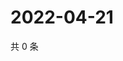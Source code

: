# 2022-04-21

共 0 条

<!-- BEGIN WEIBO -->
<!-- 最后更新时间 Thu Apr 21 2022 16:17:36 GMT+0800 (China Standard Time) -->

<!-- END WEIBO -->
